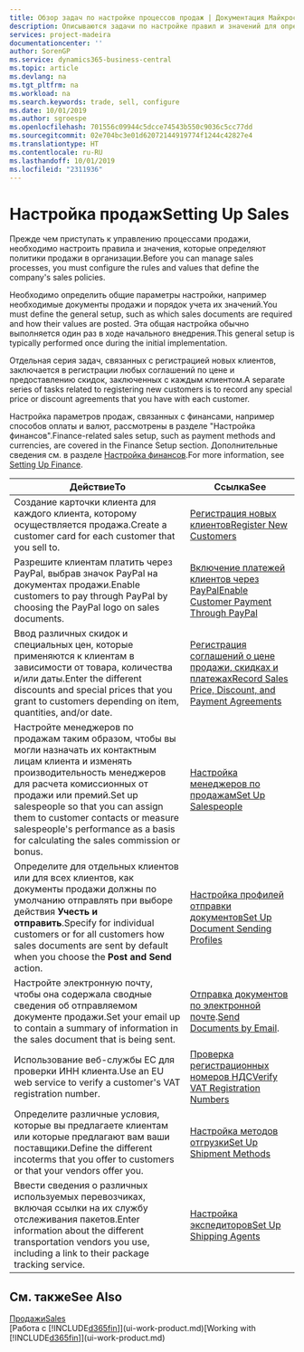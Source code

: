 ```yaml
---
title: Обзор задач по настройке процессов продаж | Документация Майкрософт
description: Описываются задачи по настройке правил и значений для определения политик и процессов продаж.
services: project-madeira
documentationcenter: ''
author: SorenGP
ms.service: dynamics365-business-central
ms.topic: article
ms.devlang: na
ms.tgt_pltfrm: na
ms.workload: na
ms.search.keywords: trade, sell, configure
ms.date: 10/01/2019
ms.author: sgroespe
ms.openlocfilehash: 701556c09944c5dcce74543b550c9036c5cc77dd
ms.sourcegitcommit: 02e704bc3e01d62072144919774f1244c42827e4
ms.translationtype: HT
ms.contentlocale: ru-RU
ms.lasthandoff: 10/01/2019
ms.locfileid: "2311936"
---
```

# <a name="setting-up-sales"></a><span data-ttu-id="0ed46-103">Настройка продаж</span><span class="sxs-lookup"><span data-stu-id="0ed46-103">Setting Up Sales</span></span>
<span data-ttu-id="0ed46-104">Прежде чем приступать к управлению процессами продажи, необходимо настроить правила и значения, которые определяют политики продажи в организации.</span><span class="sxs-lookup"><span data-stu-id="0ed46-104">Before you can manage sales processes, you must configure the rules and values that define the company's sales policies.</span></span>

<span data-ttu-id="0ed46-105">Необходимо определить общие параметры настройки, например необходимые документы продажи и порядок учета их значений.</span><span class="sxs-lookup"><span data-stu-id="0ed46-105">You must define the general setup, such as which sales documents are required and how their values are posted.</span></span> <span data-ttu-id="0ed46-106">Эта общая настройка обычно выполняется один раз в ходе начального внедрения.</span><span class="sxs-lookup"><span data-stu-id="0ed46-106">This general setup is typically performed once during the initial implementation.</span></span>

<span data-ttu-id="0ed46-107">Отдельная серия задач, связанных с регистрацией новых клиентов, заключается в регистрации любых соглашений по цене и предоставлению скидок, заключенных с каждым клиентом.</span><span class="sxs-lookup"><span data-stu-id="0ed46-107">A separate series of tasks related to registering new customers is to record any special price or discount agreements that you have with each customer.</span></span>

<span data-ttu-id="0ed46-108">Настройка параметров продаж, связанных с финансами, например способов оплаты и валют, рассмотрены в разделе "Настройка финансов".</span><span class="sxs-lookup"><span data-stu-id="0ed46-108">Finance-related sales setup, such as payment methods and currencies, are covered in the Finance Setup section.</span></span> <span data-ttu-id="0ed46-109">Дополнительные сведения см. в разделе [Настройка финансов](finance-setup-finance.md).</span><span class="sxs-lookup"><span data-stu-id="0ed46-109">For more information, see [Setting Up Finance](finance-setup-finance.md).</span></span>

| <span data-ttu-id="0ed46-110">Действие</span><span class="sxs-lookup"><span data-stu-id="0ed46-110">To</span></span> | <span data-ttu-id="0ed46-111">Ссылка</span><span class="sxs-lookup"><span data-stu-id="0ed46-111">See</span></span> |
| --- | --- |
| <span data-ttu-id="0ed46-112">Создание карточки клиента для каждого клиента, которому осуществляется продажа.</span><span class="sxs-lookup"><span data-stu-id="0ed46-112">Create a customer card for each customer that you sell to.</span></span> |[<span data-ttu-id="0ed46-113">Регистрация новых клиентов</span><span class="sxs-lookup"><span data-stu-id="0ed46-113">Register New Customers</span></span>](sales-how-register-new-customers.md) |
| <span data-ttu-id="0ed46-114">Разрешите клиентам платить через PayPal, выбрав значок PayPal на документах продажи.</span><span class="sxs-lookup"><span data-stu-id="0ed46-114">Enable customers to pay through PayPal by choosing the PayPal logo on sales documents.</span></span> |[<span data-ttu-id="0ed46-115">Включение платежей клиентов через PayPal</span><span class="sxs-lookup"><span data-stu-id="0ed46-115">Enable Customer Payment Through PayPal</span></span>](sales-how-enable-payment-service-extensions.md) |
| <span data-ttu-id="0ed46-116">Ввод различных скидок и специальных цен, которые применяются к клиентам в зависимости от товара, количества и/или даты.</span><span class="sxs-lookup"><span data-stu-id="0ed46-116">Enter the different discounts and special prices that you grant to customers depending on item, quantities, and/or date.</span></span> |[<span data-ttu-id="0ed46-117">Регистрация соглашений о цене продажи, скидках и платежах</span><span class="sxs-lookup"><span data-stu-id="0ed46-117">Record Sales Price, Discount, and Payment Agreements</span></span>](sales-how-record-sales-price-discount-payment-agreements.md) |
| <span data-ttu-id="0ed46-118">Настройте менеджеров по продажам таким образом, чтобы вы могли назначать их контактным лицам клиента и изменять производительность менеджеров для расчета комиссионных от продажи или премий.</span><span class="sxs-lookup"><span data-stu-id="0ed46-118">Set up salespeople so that you can assign them to customer contacts or measure salespeople's performance as a basis for calculating the sales commission or bonus.</span></span> |[<span data-ttu-id="0ed46-119">Настройка менеджеров по продажам</span><span class="sxs-lookup"><span data-stu-id="0ed46-119">Set Up Salespeople</span></span>](sales-how-setup-salespeople.md) |
| <span data-ttu-id="0ed46-120">Определите для отдельных клиентов или для всех клиентов, как документы продажи должны по умолчанию отправлять при выборе действия **Учесть и отправить**.</span><span class="sxs-lookup"><span data-stu-id="0ed46-120">Specify for individual customers or for all customers how sales documents are sent by default when you choose the **Post and Send** action.</span></span> |[<span data-ttu-id="0ed46-121">Настройка профилей отправки документов</span><span class="sxs-lookup"><span data-stu-id="0ed46-121">Set Up Document Sending Profiles</span></span>](sales-how-setup-document-send-profiles.md) |
| <span data-ttu-id="0ed46-122">Настройте электронную почту, чтобы она содержала сводные сведения об отправляемом документе продажи.</span><span class="sxs-lookup"><span data-stu-id="0ed46-122">Set your email up to contain a summary of information in the sales document that is being sent.</span></span> |<span data-ttu-id="0ed46-123">[Отправка документов по электронной почте](ui-how-send-documents-email.md).</span><span class="sxs-lookup"><span data-stu-id="0ed46-123">[Send Documents by Email](ui-how-send-documents-email.md).</span></span> |
|<span data-ttu-id="0ed46-124">Использование веб-службы ЕС для проверки ИНН клиента.</span><span class="sxs-lookup"><span data-stu-id="0ed46-124">Use an EU web service to verify a customer's VAT registration number.</span></span>|[<span data-ttu-id="0ed46-125">Проверка регистрационных номеров НДС</span><span class="sxs-lookup"><span data-stu-id="0ed46-125">Verify VAT Registration Numbers</span></span>](finance-setup-vat.md)|
|<span data-ttu-id="0ed46-126">Определите различные условия, которые вы предлагаете клиентам или которые предлагают вам ваши поставщики.</span><span class="sxs-lookup"><span data-stu-id="0ed46-126">Define the different incoterms that you offer to customers or that your vendors offer you.</span></span>|[<span data-ttu-id="0ed46-127">Настройка методов отгрузки</span><span class="sxs-lookup"><span data-stu-id="0ed46-127">Set Up Shipment Methods</span></span>](sales-how-set-up-shipment-methods.md)|
|<span data-ttu-id="0ed46-128">Ввести сведения о различных используемых перевозчиках, включая ссылки на их службу отслеживания пакетов.</span><span class="sxs-lookup"><span data-stu-id="0ed46-128">Enter information about the different transportation vendors you use, including a link to their package tracking service.</span></span>|[<span data-ttu-id="0ed46-129">Настройка экспедиторов</span><span class="sxs-lookup"><span data-stu-id="0ed46-129">Set Up Shipping Agents</span></span>](sales-how-to-set-up-shipping-agents.md)|

## <a name="see-also"></a><span data-ttu-id="0ed46-130">См. также</span><span class="sxs-lookup"><span data-stu-id="0ed46-130">See Also</span></span>
[<span data-ttu-id="0ed46-131">Продажи</span><span class="sxs-lookup"><span data-stu-id="0ed46-131">Sales</span></span>](sales-manage-sales.md)  
<span data-ttu-id="0ed46-132">[Работа с [!INCLUDE[d365fin](includes/d365fin_md.md)]](ui-work-product.md)</span><span class="sxs-lookup"><span data-stu-id="0ed46-132">[Working with [!INCLUDE[d365fin](includes/d365fin_md.md)]](ui-work-product.md)</span></span>
